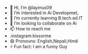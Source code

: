 - 👋 Hi, I’m @laymus09
- 👀 I’m interested in Ai Developmet, 
- 🌱 I’m currently learning B.tech.ed.IT
- 💞️ I’m looking to collaborate on Ai
- 📫 How to reach me
- .instagram:kissorme
- 😄 Pronouns: English,Nepali,Hindi
- ⚡ Fun fact: I am a funny Guy

<!---
laymus09/laymus09 is a ✨ special ✨ repository because its `README.md` (this file) appears on your GitHub profile.
You can click the Preview link to take a look at your changes.
--->
